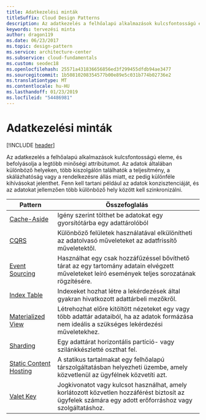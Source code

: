 ```yaml
---
title: Adatkezelési minták
titleSuffix: Cloud Design Patterns
description: Az adatkezelés a felhőalapú alkalmazások kulcsfontosságú eleme, és befolyásolja a legtöbb minőségi attribútumot. Az adatok általában különböző helyeken, több kiszolgálón találhatók a teljesítmény, a skálázhatóság vagy a rendelkezésre állás miatt, ez pedig különféle kihívásokat jelenthet. Fenn kell tartani például az adatok konzisztenciáját, és az adatokat jellemzően több különböző hely között kell szinkronizálni.
keywords: tervezési minta
author: dragon119
ms.date: 06/23/2017
ms.topic: design-pattern
ms.service: architecture-center
ms.subservice: cloud-fundamentals
ms.custom: seodec18
ms.openlocfilehash: 25571a431836656856ed3f299455dfdb94ae3477
ms.sourcegitcommit: 1b50810208354577b00e89e5c031b774b02736e2
ms.translationtype: MT
ms.contentlocale: hu-HU
ms.lasthandoff: 01/23/2019
ms.locfileid: "54486981"
---
```

# <a name="data-management-patterns"></a>Adatkezelési minták

[!INCLUDE [header](../../_includes/header.md)]

Az adatkezelés a felhőalapú alkalmazások kulcsfontosságú eleme, és befolyásolja a legtöbb minőségi attribútumot. Az adatok általában különböző helyeken, több kiszolgálón találhatók a teljesítmény, a skálázhatóság vagy a rendelkezésre állás miatt, ez pedig különféle kihívásokat jelenthet. Fenn kell tartani például az adatok konzisztenciáját, és az adatokat jellemzően több különböző hely között kell szinkronizálni.

|                        Pattern                         |                                                                  Összefoglalás                                                                  |
|--------------------------------------------------------|-------------------------------------------------------------------------------------------------------------------------------------------|
|            [Cache-Aside](../cache-aside.md)            |                                            Igény szerint tölthet be adatokat egy gyorsítótárba egy adattárolóból                                             |
|                   [CQRS](../cqrs.md)                   |                    Különböző felületek használatával elkülönítheti az adatolvasó műveleteket az adatfrissítő műveletektől.                     |
|         [Event Sourcing](../event-sourcing.md)         |               Használhat egy csak hozzáfűzéssel bővíthető tárat az egy tartomány adatain elvégzett műveleteket leíró események teljes sorozatának rögzítésére.               |
|            [Index Table](../index-table.md)            |                         Indexeket hozhat létre a lekérdezések által gyakran hivatkozott adattárbeli mezőkről.                          |
|      [Materialized View](../materialized-view.md)      | Létrehozhat előre kitöltött nézeteket egy vagy több adattár adataiból, ha az adatok formázása nem ideális a szükséges lekérdezési műveletekhez. |
|               [Sharding](../sharding.md)               |                                    Egy adattárat horizontális partíció- vagy szilánkkészletté oszthat fel.                                     |
| [Static Content Hosting](../static-content-hosting.md) |                   A statikus tartalmakat egy felhőalapú társzolgáltatásban helyezheti üzembe, amely közvetlenül az ügyfélnek közvetíti azt.                    |
|              [Valet Key](../valet-key.md)              |                 Jogkivonatot vagy kulcsot használhat, amely korlátozott közvetlen hozzáférést biztosít az ügyfelek számára egy adott erőforráshoz vagy szolgáltatáshoz.                 |
